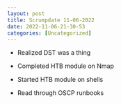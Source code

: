 ```yaml
---
layout: post
title: Scrumpdate 11-06-2022 
date: 2022-11-06-21-30-53
categories: [Uncategorized]
---
```


- Realized DST was a thing

- Completed HTB module on Nmap

- Started HTB module on shells

- Read through OSCP runbooks
